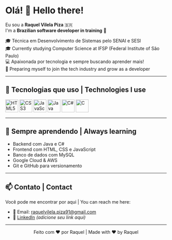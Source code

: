 # Olá! 👋 Hello there!

Eu sou a **Raquel Vilela Piza** 🇧🇷  
I'm a **Brazilian software developer in training** 🚀

🎓 Técnica em Desenvolvimento de Sistemas pelo SENAI e SESI  
🎓 Currently studying Computer Science at IFSP (Federal Institute of São Paulo)  
💻 Apaixonada por tecnologia e sempre buscando aprender mais!  
💼 Preparing myself to join the tech industry and grow as a developer  

---

## 🚀 Tecnologias que uso | Technologies I use

<p align="left">
  <img src="https://cdn.jsdelivr.net/gh/devicons/devicon/icons/html5/html5-original.svg" height="40" alt="HTML5" />
  <img src="https://cdn.jsdelivr.net/gh/devicons/devicon/icons/css3/css3-original.svg" height="40" alt="CSS3" />
  <img src="https://cdn.jsdelivr.net/gh/devicons/devicon/icons/javascript/javascript-original.svg" height="40" alt="JavaScript" />
  <img src="https://cdn.jsdelivr.net/gh/devicons/devicon/icons/java/java-original.svg" height="40" alt="Java" />
  <img src="https://cdn.jsdelivr.net/gh/devicons/devicon/icons/csharp/csharp-original.svg" height="40" alt="C#" />
  <img src="https://cdn.jsdelivr.net/gh/devicons/devicon/icons/c/c-original.svg" height="40" alt="C" />
</p>

---

## 🌱 Sempre aprendendo | Always learning

- Backend com Java e C#
- Frontend com HTML, CSS e JavaScript
- Banco de dados com MySQL
- Google Cloud & AWS
- Git e GitHub para versionamento

---

## 📫 Contato | Contact

Você pode me encontrar por aqui | You can reach me here:

- 📧 Email: raquelvilela.piza91@gmail.com
- 💼 [LinkedIn](https://www.linkedin.com) *(adicione seu link aqui)*

---

<div align="center">
  Feito com ❤️ por Raquel | Made with ❤️ by Raquel
</div>
